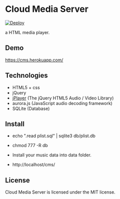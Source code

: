 # Cloud Media Server

[![Deploy](https://www.herokucdn.com/deploy/button.png)](https://heroku.com/deploy?template=https://github.com/yui0/cms)

a HTML media player.

## Demo

https://cms.herokuapp.com/

## Technologies

- HTML5 + css
- jQuery
- [jPlayer](http://jplayer.org/) (The jQuery HTML5 Audio / Video Library)
- aurora.js (JavaScript audio decoding framework)
- SQLite (Database)

## Install

- echo ".read plist.sql" | sqlite3 db/plist.db
- chmod 777 -R db

- Install your music data into data folder.
- http://localhost/cms/

## License

Cloud Media Server is licensed under the MIT license.
